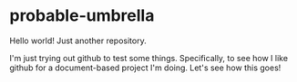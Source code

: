 # probable-umbrella
Hello world! Just another repository.

I'm just trying out github to test some things. Specifically, to see how I like github for a document-based project I'm doing. Let's see how this goes!
